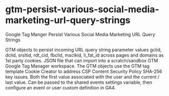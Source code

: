 # gtm-persist-various-social-media-marketing-url-query-strings
Google Tag Manger Persist Various Social Media Marketing URL Query Strings

GTM objects to persist incoming URL query string parameter values gclid, dclid, srsltid, rdt_cid, fbclid, msclkid, li_fat_id across pages and domains as 1st party cookies. JSON file that can import into a scratch/sandbox GTM Google Tag Manager workspace. The GTM objects use the GTM tag template Cookie Creator to address CSP Content Security Policy SHA-256 key issues. Both the first value associated with the user and the current / last value. Can be passed to the shared events settings variable, then configure an event or user custom definition in GA4.
